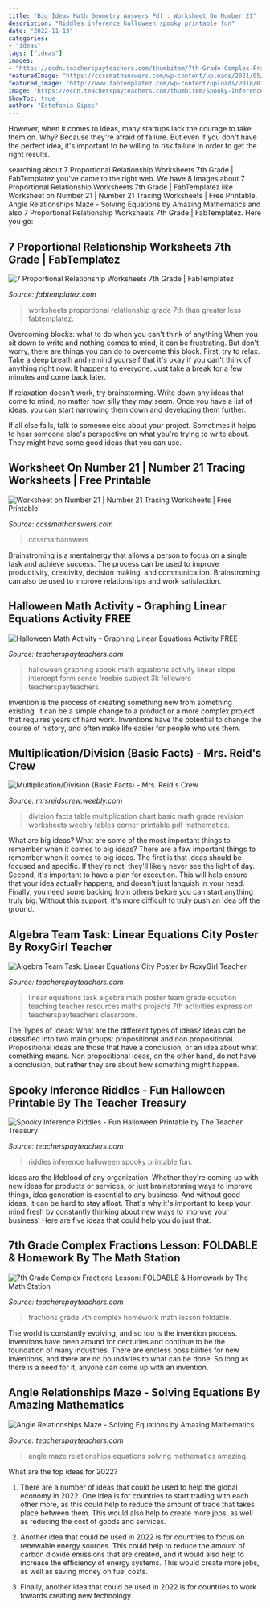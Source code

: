 ```yaml
---
title: "Big Ideas Math Geometry Answers Pdf : Worksheet On Number 21"
description: "Riddles inference halloween spooky printable fun"
date: "2022-11-13"
categories:
- "ideas"
tags: ["ideas"]
images:
- "https://ecdn.teacherspayteachers.com/thumbitem/7th-Grade-Complex-Fractions-Lesson-FOLDABLE-Homework-2700280-1500873495/original-2700280-2.jpg"
featuredImage: "https://ccssmathanswers.com/wp-content/uploads/2021/05/Number-21-Worksheet-768x1110.jpg"
featured_image: "http://www.fabtemplatez.com/wp-content/uploads/2018/03/proportional-relationship-worksheets-7th-grade-87957-greater-than-less-than-worksheets-proportional-relationship-worksheets-7th-grade-633448.jpg"
image: "https://ecdn.teacherspayteachers.com/thumbitem/Spooky-Inference-Riddles-1378927664/original-346755-1.jpg"
ShowToc: true
author: "Estefania Sipes"
---
```



However, when it comes to ideas, many startups lack the courage to take them on. Why? Because they're afraid of failure. But even if you don't have the perfect idea, it's important to be willing to risk failure in order to get the right results.

	

		
searching about 7 Proportional Relationship Worksheets 7th Grade | FabTemplatez you've came to the right web. We have 8 Images about 7 Proportional Relationship Worksheets 7th Grade | FabTemplatez like Worksheet on Number 21 | Number 21 Tracing Worksheets | Free Printable, Angle Relationships Maze - Solving Equations by Amazing Mathematics and also 7 Proportional Relationship Worksheets 7th Grade | FabTemplatez. Here you go:
		
    
## 7 Proportional Relationship Worksheets 7th Grade | FabTemplatez

<img loading=lazy src="http://www.fabtemplatez.com/wp-content/uploads/2018/03/proportional-relationship-worksheets-7th-grade-87957-greater-than-less-than-worksheets-proportional-relationship-worksheets-7th-grade-633448.jpg" onerror="this.onerror=null;this.src='https://tse3.mm.bing.net/th?id=OIP.WSiZHw0ymxPjPhmq9uwlNAAAAA&amp;pid=15.1';" alt="7 Proportional Relationship Worksheets 7th Grade | FabTemplatez">

_Source: fabtemplatez.com_

>worksheets proportional relationship grade 7th than greater less fabtemplatez. 

	

Overcoming blocks: what to do when you can't think of anything
When you sit down to write and nothing comes to mind, it can be frustrating. But don't worry, there are things you can do to overcome this block.
First, try to relax. Take a deep breath and remind yourself that it's okay if you can't think of anything right now. It happens to everyone. Just take a break for a few minutes and come back later.

If relaxation doesn't work, try brainstorming. Write down any ideas that come to mind, no matter how silly they may seem. Once you have a list of ideas, you can start narrowing them down and developing them further.

If all else fails, talk to someone else about your project. Sometimes it helps to hear someone else's perspective on what you're trying to write about. They might have some good ideas that you can use.

    
## Worksheet On Number 21 | Number 21 Tracing Worksheets | Free Printable

<img loading=lazy src="https://ccssmathanswers.com/wp-content/uploads/2021/05/Number-21-Worksheet-768x1110.jpg" onerror="this.onerror=null;this.src='https://tse3.mm.bing.net/th?id=OIP.O7zYsTmL1Lxk0HmpT-5yKgHaKt&amp;pid=15.1';" alt="Worksheet on Number 21 | Number 21 Tracing Worksheets | Free Printable">

_Source: ccssmathanswers.com_

>ccssmathanswers. 

	

Brainstroming is a mentalnergy that allows a person to focus on a single task and achieve success. The process can be used to improve productivity, creativity, decision making, and communication. Brainstroming can also be used to improve relationships and work satisfaction.

    
## Halloween Math Activity - Graphing Linear Equations Activity FREE

<img loading=lazy src="https://ecdn.teacherspayteachers.com/thumbitem/Slope-Intercept-Form-Graphing-Art-Halloween-Spook-2751205-1568843649/original-2751205-3.jpg" onerror="this.onerror=null;this.src='https://tse3.mm.bing.net/th?id=OIP.wUjW37InuJ8JWpxzdmhs7wAAAA&amp;pid=15.1';" alt="Halloween Math Activity - Graphing Linear Equations Activity FREE">

_Source: teacherspayteachers.com_

>halloween graphing spook math equations activity linear slope intercept form sense freebie subject 3k followers teacherspayteachers. 

	

Invention is the process of creating something new from something existing. It can be a simple change to a product or a more complex project that requires years of hard work. Inventions have the potential to change the course of history, and often make life easier for people who use them.

    
## Multiplication/Division (Basic Facts) - Mrs. Reid&#039;s Crew

<img loading=lazy src="http://mrsreidscrew.weebly.com/uploads/1/3/7/3/13730428/9884601.jpg?601" onerror="this.onerror=null;this.src='https://tse2.mm.bing.net/th?id=OIP.DxWrA5QY4nysnKNwAmmM3AHaEy&amp;pid=15.1';" alt="Multiplication/Division (Basic Facts) - Mrs. Reid&#039;s Crew">

_Source: mrsreidscrew.weebly.com_

>division facts table multiplication chart basic math grade revision worksheets weebly tables corner printable pdf mathematics. 

	

What are big ideas? What are some of the most important things to remember when it comes to big ideas?
There are a few important things to remember when it comes to big ideas. The first is that ideas should be focused and specific. If they're not, they'll likely never see the light of day. Second, it's important to have a plan for execution. This will help ensure that your idea actually happens, and doesn't just languish in your head. Finally, you need some backing from others before you can start anything truly big. Without this support, it's more difficult to truly push an idea off the ground.

    
## Algebra Team Task: Linear Equations City Poster By RoxyGirl Teacher

<img loading=lazy src="https://ecdn.teacherspayteachers.com/thumbitem/Algebra-Task-Linear-Equations-City-Team-Task-042851600-1376800509-1459833100/original-834445-4.jpg" onerror="this.onerror=null;this.src='https://tse2.mm.bing.net/th?id=OIP.YLPx1XFzHx7mvLTqZQpRFgAAAA&amp;pid=15.1';" alt="Algebra Team Task: Linear Equations City Poster by RoxyGirl Teacher">

_Source: teacherspayteachers.com_

>linear equations task algebra math poster team grade equation teaching teacher resources maths projects 7th activities expression teacherspayteachers classroom. 

	

The Types of Ideas: What are the different types of ideas?
Ideas can be classified into two main groups: propositional and non propositional. Propositional ideas are those that have a conclusion, or an idea about what something means. Non propositional ideas, on the other hand, do not have a conclusion, but rather they are about how something might happen.

    
## Spooky Inference Riddles - Fun Halloween Printable By The Teacher Treasury

<img loading=lazy src="https://ecdn.teacherspayteachers.com/thumbitem/Spooky-Inference-Riddles-1378927664/original-346755-1.jpg" onerror="this.onerror=null;this.src='https://tse4.mm.bing.net/th?id=OIP.QEaaQ2r8RHBwQWy4d67jtQAAAA&amp;pid=15.1';" alt="Spooky Inference Riddles - Fun Halloween Printable by The Teacher Treasury">

_Source: teacherspayteachers.com_

>riddles inference halloween spooky printable fun. 

	

Ideas are the lifeblood of any organization. Whether they're coming up with new ideas for products or services, or just brainstorming ways to improve things, idea generation is essential to any business. And without good ideas, it can be hard to stay afloat. That's why it's important to keep your mind fresh by constantly thinking about new ways to improve your business. Here are five ideas that could help you do just that.

    
## 7th Grade Complex Fractions Lesson: FOLDABLE &amp; Homework By The Math Station

<img loading=lazy src="https://ecdn.teacherspayteachers.com/thumbitem/7th-Grade-Complex-Fractions-Lesson-FOLDABLE-Homework-2700280-1500873495/original-2700280-2.jpg" onerror="this.onerror=null;this.src='https://tse2.mm.bing.net/th?id=OIP.jlPioVrO3HMNL0dfYp7d1wAAAA&amp;pid=15.1';" alt="7th Grade Complex Fractions Lesson: FOLDABLE &amp; Homework by The Math Station">

_Source: teacherspayteachers.com_

>fractions grade 7th complex homework math lesson foldable. 

	

The world is constantly evolving, and so too is the invention process. Inventions have been around for centuries and continue to be the foundation of many industries. There are endless possibilities for new inventions, and there are no boundaries to what can be done. So long as there is a need for it, anyone can come up with an invention.

    
## Angle Relationships Maze - Solving Equations By Amazing Mathematics

<img loading=lazy src="https://ecdn.teacherspayteachers.com/thumbitem/Angle-Relationships-Maze-Solving-Equations-2601984-1564399823/original-2601984-2.jpg" onerror="this.onerror=null;this.src='https://tse3.mm.bing.net/th?id=OIP.nXTasLm-Uzz2XBH8yVOY9QAAAA&amp;pid=15.1';" alt="Angle Relationships Maze - Solving Equations by Amazing Mathematics">

_Source: teacherspayteachers.com_

>angle maze relationships equations solving mathematics amazing. 

	

What are the top ideas for 2022?
1. There are a number of ideas that could be used to help the global economy in 2022. One idea is for countries to start trading with each other more, as this could help to reduce the amount of trade that takes place between them. This would also help to create more jobs, as well as reducing the cost of goods and services.
2. Another idea that could be used in 2022 is for countries to focus on renewable energy sources. This could help to reduce the amount of carbon dioxide emissions that are created, and it would also help to increase the efficiency of energy systems. This would create more jobs, as well as saving money on fuel costs.

3. Finally, another idea that could be used in 2022 is for countries to work towards creating new technology.

